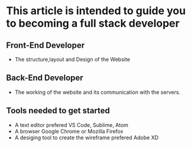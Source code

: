 # This article is intended to guide you to becoming a full stack developer

## Front-End Developer
   - The structure,layout and Design of the Website

## Back-End Developer
   - The working of the website and its communication with the servers.


## Tools needed to get started
   - A text editor prefered VS Code, Sublime, Atom
   - A browser Google Chrome or Mozilla Firefox
   - A desiging tool to create the wireframe prefered Adobe XD







